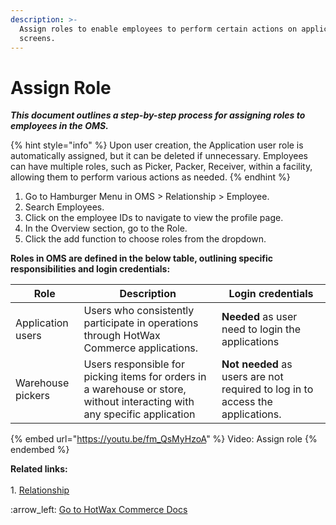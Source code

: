 ```yaml
---
description: >-
  Assign roles to enable employees to perform certain actions on application
  screens.
---
```


# Assign Role

_**This document outlines a step-by-step process for assigning roles to employees in the OMS.**_

{% hint style="info" %}
Upon user creation, the Application user role is automatically assigned, but it can be deleted if unnecessary. Employees can have multiple roles, such as Picker, Packer, Receiver, within a facility, allowing them to perform various actions as needed.
{% endhint %}

1. Go to Hamburger Menu in OMS > Relationship > Employee.
2. Search Employees.
3. Click on the employee IDs to navigate to view the profile page.
4. In the Overview section, go to the Role.
5. Click the add function to choose roles from the dropdown.

**Roles in OMS are defined in the below table, outlining specific responsibilities and login credentials:**&#x20;

| Role              | Description                                                                                                               | Login credentials                                                              |
| ----------------- | ------------------------------------------------------------------------------------------------------------------------- | ------------------------------------------------------------------------------ |
| Application users | Users who consistently participate in operations through HotWax Commerce applications.                                    | **Needed** as user need to login the applications                              |
| Warehouse pickers | Users responsible for picking items for orders in a warehouse or store, without interacting with any specific application | **Not needed** as users are not required to log in to access the applications. |



{% embed url="https://youtu.be/fm_QsMyHzoA" %}
Video: Assign role
{% endembed %}



**Related links:** \
\
1\. [Relationship](http://127.0.0.1:5000/s/oLmQzGATywYkwiU9sCat/relationship)



:arrow\_left: [Go to HotWax Commerce Docs](http://127.0.0.1:5000/o/l53nGvPQLhOHrKCP9HTG/s/TefRnbhmBjhScpq172vl/)

